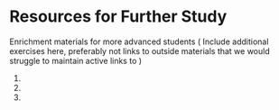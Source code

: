 # Resources for Further Study 

Enrichment materials for more advanced students
( Include additional exercises here, preferably not links to outside materials that we would struggle to maintain active links to ) 

1.
2.
3.
